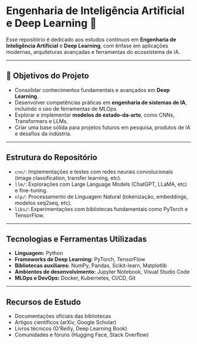 # Engenharia de Inteligência Artificial e Deep Learning 🧠

Esse repositório é dedicado aos estudos contínuos em **Engenharia de Inteligência Artificial** e **Deep Learning**, com ênfase em aplicações modernas, arquiteturas avançadas e ferramentas do ecossistema de IA.

---

## 🎯 Objetivos do Projeto

- Consolidar conhecimentos fundamentais e avançados em **Deep Learning**.
- Desenvolver competências práticas em **engenharia de sistemas de IA**, incluindo o uso de ferramentas de MLOps.
- Explorar e implementar **modelos de estado-da-arte**, como CNNs, Transformers e LLMs.
- Criar uma base sólida para projetos futuros em pesquisa, produtos de IA e desafios da indústria.

---

## Estrutura do Repositório

- `cnn/`: Implementações e testes com redes neurais convolucionais (image classification, transfer learning, etc).
- `llm/`: Explorações com Large Language Models (ChatGPT, LLaMA, etc) e fine-tuning.
- `nlp/`: Processamento de Linguagem Natural (tokenização, embeddings, modelos seq2seq, etc).
- `libs/`: Experimentações com bibliotecas fundamentais como PyTorch e TensorFlow.

---

## Tecnologias e Ferramentas Utilizadas

- **Linguagem:** Python
- **Frameworks de Deep Learning:** PyTorch, TensorFlow
- **Bibliotecas auxiliares:** NumPy, Pandas, Scikit-learn, Matplotlib
- **Ambientes de desenvolvimento:** Jupyter Notebook, Visual Studio Code
- **MLOps e DevOps:** Docker, Kubernetes, CI/CD, Git

---

## Recursos de Estudo

- Documentações oficiais das bibliotecas  
- Artigos científicos (arXiv, Google Scholar)  
- Livros técnicos (O'Reilly, Deep Learning Book)  
- Comunidades e fóruns (Hugging Face, Stack Overflow)
